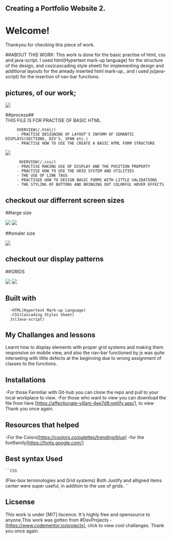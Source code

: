  ## Creating a Portfolio Website 2.

 # Welcome!

 Thankyou for checking this piece of work. 

 ##ABOUT THIS WORK:
This work is done for the basic practise of html, css and java-script. I used html(Hypertext mark-up language) for the structure of the design, and css(cascading style sheet) for implementing design and additional layouts for the already inserted html mark-up., and i used js(java-script) for the insertion of nav-bar functions.


 ## pictures, of our work;
 <img src="display.png">
            
   ##process##           
            THIS FILE IS FOR PRACTISE OF BASIC HTML
            
         OVERVIEW(/.html/)
         - PRACTISE DESIGNING OF LAYOUT'S INFORM OF SEMANTIC DISPLAYS(SECTIONS, DIV'S, SPAN etc.)
         - PRACTISE HOW TO USE THE CREATE A BASIC HTML FORM STRUCTURE 

  <img src="sroke.png">                                        
         
          OVERVIEW(/.css/)
         - PRACTISE MAKING USE OF DISPLAY AND THE POSITION PROPERTY
         - PRACTISE HOW TO USE THE GRID SYSTEM AND UTILITIES
         - THE USE OF LINK TAGS
         - PRACTISED HOW TO DESIGN BASIC FORMS WITH LITTLE VALIDATIONS
         - THE STYLING OF BUTTONS AND BRINGING OUT COLORFUL HOVER EFFECTS


## checkout our differrent screen sizes         
##large size

  <img src="small2.png">   

  <img src="size2.png">


##smaler size

  <img src="small.png">


## checkout our display patterns

##GRIDS

 <img src="shot.png">

  <img src="shot2.png">


   ## Built with         
      -HTML(Hypertext Mark-up Language)
      -CSS(Cascading Styles Sheet)
      Js(Java-script)


   ## My Challanges and lessons
Learnt how to display elements with proper grid systems and making them responsive on mobile view, and also the nav-bar functioned by js was quite interseting with little defects at the beginning due to wrong assignment of classes to the functions.
            
   ## Installations
   -For those Farmiliar with Git-hub you can clone the repo and pull to your local workplace to view.
   -For those who want to view you can download the file from here [https://affectionate-villani-4ee7d9.netlify.app/], to view Thank you once again.
            

   ## Resources that helped ##
   -For the Colors[https://coolors.co/palettes/trending/blue]
   -for the fontfamily[https://fonts.google.com/]
   
   ## Best syntax Used

    ``CSS
 (Flex-box terminologies and Grid systems)
Both Justify and alligned items center were super useful, in addition to the use of grids.
   ``
   
   ## Licsense 
   This work is under [MIT] liscence. It's highly free and opensource to anyone.This work was gotten from #DevProjects -[https://www.codementor.io/projects], click to view cool challanges.
   Thank you once again.
